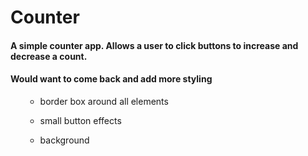 # Counter

#### A simple counter app. Allows a user to click buttons to increase and decrease a count.

#### Would want to come back and add more styling
<ul>

  * border box around all elements
  
  * small button effects
  
  * background

  </ul>
